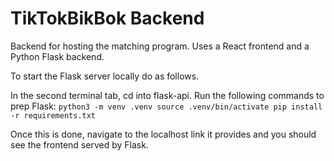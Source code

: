 # TikTokBikBok Backend
Backend for hosting the matching program. Uses a React frontend and a Python Flask backend.

To start the Flask server locally do as follows.

In the second terminal tab, cd into flask-api. 
Run the following commands to prep Flask:
`python3 -m venv .venv
source .venv/bin/activate
pip install -r requirements.txt`

Once this is done, navigate to the localhost link it provides and you should see the frontend served by Flask.
